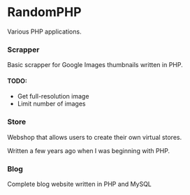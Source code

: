 # RandomPHP

Various PHP applications.

### Scrapper
Basic scrapper for Google Images thumbnails written in PHP.

#### TODO:
* Get full-resolution image
* Limit number of images

### Store

Webshop that allows users to create their own virtual stores.

Written a few years ago when I was beginning with PHP.

### Blog

Complete blog website written in PHP and MySQL
